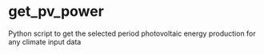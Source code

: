 # get_pv_power
Python script to get the selected period photovoltaic energy production for any climate input data
